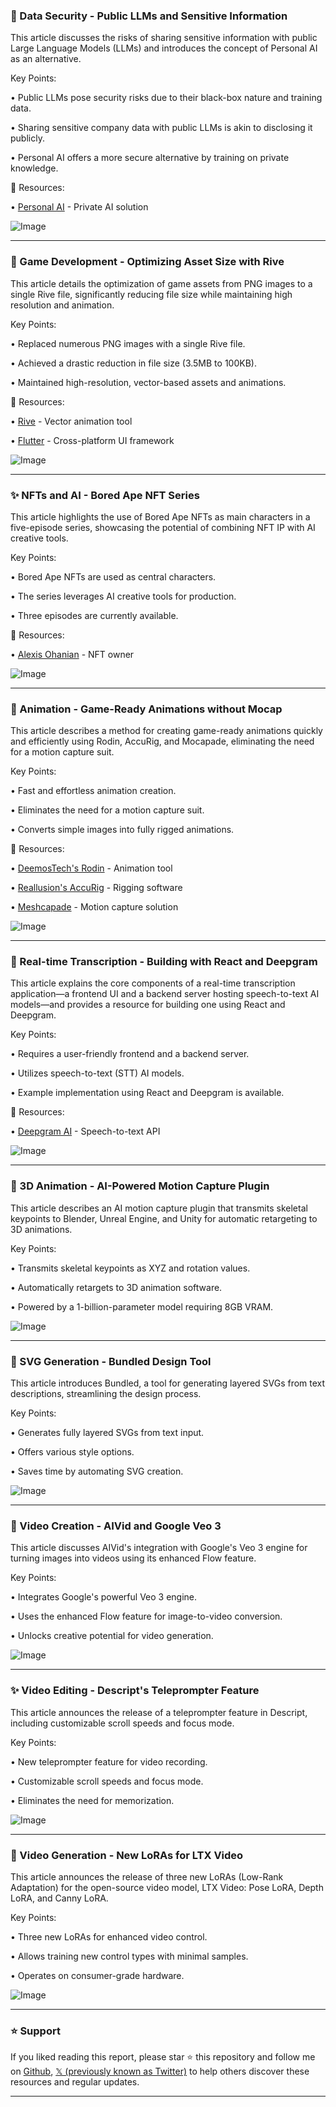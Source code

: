 ### 🤖 Data Security - Public LLMs and Sensitive Information

This article discusses the risks of sharing sensitive information with public Large Language Models (LLMs) and introduces the concept of Personal AI as an alternative.

Key Points:

• Public LLMs pose security risks due to their black-box nature and training data.


• Sharing sensitive company data with public LLMs is akin to disclosing it publicly.


• Personal AI offers a more secure alternative by training on private knowledge.


🔗 Resources:

• [Personal AI](https://x.com/PersonalAI_) -  Private AI solution


![Image](https://pbs.twimg.com/media/GvWWaawXkAAAHEt?format=jpg&name=small)


---
### 🚀 Game Development - Optimizing Asset Size with Rive

This article details the optimization of game assets from PNG images to a single Rive file, significantly reducing file size while maintaining high resolution and animation.

Key Points:

• Replaced numerous PNG images with a single Rive file.


• Achieved a drastic reduction in file size (3.5MB to 100KB).


• Maintained high-resolution, vector-based assets and animations.


🔗 Resources:

• [Rive](https://x.com/rive_app) - Vector animation tool


• [Flutter](https://x.com/FlutterDev) - Cross-platform UI framework


![Image](https://pbs.twimg.com/amplify_video_thumb/1942280221509500928/img/K0RIMUVDqrtI1V4C.jpg)


---
### ✨ NFTs and AI - Bored Ape NFT Series

This article highlights the use of Bored Ape NFTs as main characters in a five-episode series, showcasing the potential of combining NFT IP with AI creative tools.

Key Points:

• Bored Ape NFTs are used as central characters.


• The series leverages AI creative tools for production.


• Three episodes are currently available.


🔗 Resources:

• [Alexis Ohanian](https://x.com/alexisohanian) -  NFT owner


![Image](https://pbs.twimg.com/media/GvbAhj9WMAEW9zp?format=png&name=small)



---
### 🚀 Animation - Game-Ready Animations without Mocap

This article describes a method for creating game-ready animations quickly and efficiently using Rodin, AccuRig, and Mocapade, eliminating the need for a motion capture suit.

Key Points:

•  Fast and effortless animation creation.


• Eliminates the need for a motion capture suit.


• Converts simple images into fully rigged animations.


🔗 Resources:

• [DeemosTech's Rodin](https://x.com/DeemosTech) -  Animation tool


• [Reallusion's AccuRig](https://x.com/reallusion) - Rigging software


• [Meshcapade](https://x.com/meshcapade) - Motion capture solution


![Image](https://pbs.twimg.com/amplify_video_thumb/1942591555044245505/img/SJCthjlD8DEuqAji.jpg)


---
### 🤖 Real-time Transcription - Building with React and Deepgram

This article explains the core components of a real-time transcription application—a frontend UI and a backend server hosting speech-to-text AI models—and provides a resource for building one using React and Deepgram.

Key Points:

• Requires a user-friendly frontend and a backend server.


• Utilizes speech-to-text (STT) AI models.


•  Example implementation using React and Deepgram is available.


🔗 Resources:

• [Deepgram AI](https://x.com/DeepgramAI) - Speech-to-text API


![Image](https://pbs.twimg.com/media/GvZtisbWcAMm95R?format=jpg&name=small)


---
### 🚀 3D Animation - AI-Powered Motion Capture Plugin

This article describes an AI motion capture plugin that transmits skeletal keypoints to Blender, Unreal Engine, and Unity for automatic retargeting to 3D animations.

Key Points:

• Transmits skeletal keypoints as XYZ and rotation values.


• Automatically retargets to 3D animation software.


• Powered by a 1-billion-parameter model requiring 8GB VRAM.


![Image](https://pbs.twimg.com/amplify_video_thumb/1942772779935252480/img/5pGCNT8i9fyH5yRu.jpg)


---
### 🚀 SVG Generation - Bundled Design Tool

This article introduces Bundled, a tool for generating layered SVGs from text descriptions, streamlining the design process.

Key Points:

• Generates fully layered SVGs from text input.


• Offers various style options.


• Saves time by automating SVG creation.


![Image](https://pbs.twimg.com/amplify_video_thumb/1942674448206721024/img/kkz2ZYUmfc3KEY2y.jpg)


---
### 🚀 Video Creation - AIVid and Google Veo 3

This article discusses AIVid's integration with Google's Veo 3 engine for turning images into videos using its enhanced Flow feature.

Key Points:

• Integrates Google's powerful Veo 3 engine.


•  Uses the enhanced Flow feature for image-to-video conversion.


•  Unlocks creative potential for video generation.


![Image](https://pbs.twimg.com/ext_tw_video_thumb/1942675065553739776/pu/img/bd0C9l3yq2g9W-Qa.jpg)


---
### ✨ Video Editing - Descript's Teleprompter Feature

This article announces the release of a teleprompter feature in Descript, including customizable scroll speeds and focus mode.

Key Points:

•  New teleprompter feature for video recording.


•  Customizable scroll speeds and focus mode.


•  Eliminates the need for memorization.


![Image](https://pbs.twimg.com/media/GvXBB91W0AEFZgS.jpg)



---
### 🚀 Video Generation - New LoRAs for LTX Video

This article announces the release of three new LoRAs (Low-Rank Adaptation) for the open-source video model, LTX Video: Pose LoRA, Depth LoRA, and Canny LoRA.


Key Points:

• Three new LoRAs for enhanced video control.


•  Allows training new control types with minimal samples.


•  Operates on consumer-grade hardware.


![Image](https://pbs.twimg.com/amplify_video_thumb/1942674448206721024/img/kkz2ZYUmfc3KEY2y.jpg)


---

### ⭐️ Support

If you liked reading this report, please star ⭐️ this repository and follow me on [Github](https://github.com/Drix10), [𝕏 (previously known as Twitter)](https://x.com/DRIX_10_) to help others discover these resources and regular updates.

---